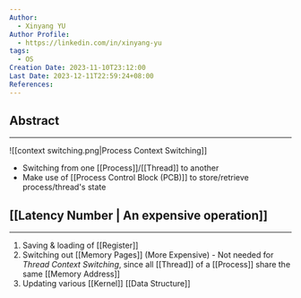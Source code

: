 ```yaml
---
Author:
  - Xinyang YU
Author Profile:
  - https://linkedin.com/in/xinyang-yu
tags:
  - OS
Creation Date: 2023-11-10T23:12:00
Last Date: 2023-12-11T22:59:24+08:00
References: 
---
```

## Abstract
---
![[context switching.png|Process Context Switching]]
- Switching from one [[Process]]/[[Thread]] to another
- Make use of [[Process Control Block (PCB)]] to store/retrieve process/thread's state

## [[Latency Number | An expensive operation]]
---
1. Saving & loading of [[Register]]
2. Switching out [[Memory Pages]] (More Expensive) - Not needed for *Thread Context Switching*, since all [[Thread]] of a [[Process]] share the same [[Memory Address]]
3. Updating various [[Kernel]] [[Data Structure]]